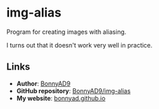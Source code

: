 # img-alias
Program for creating images with aliasing.

I turns out that it doesn't work very well in practice.

## Links
- **Author**: [BonnyAD9][author]
- **GitHub repository**: [BonnyAD9/img-alias][repo]
- **My website**: [bonnyad.github.io][my-web]

[author]: https://github.com/BonnyAD9
[repo]: https://github.com/BonnyAD9/img-alias
[my-web]: https://bonnyad.github.io
[releases]: https://github.com/BonnyAD9/img-alias/releases
